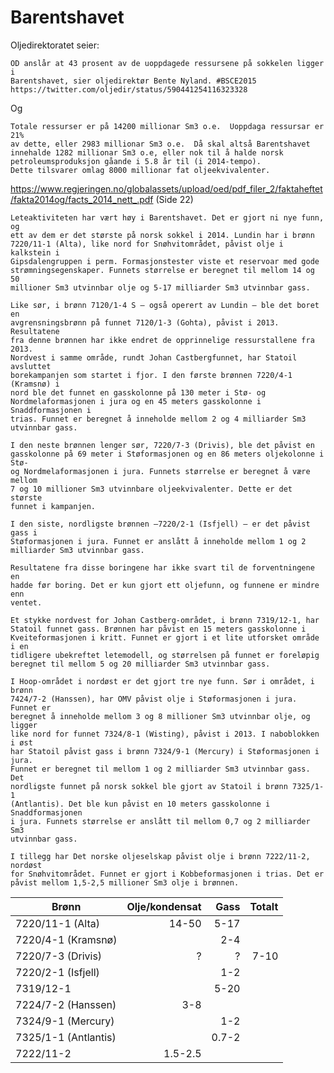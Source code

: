 Barentshavet
============

Oljedirektoratet seier:

    OD anslår at 43 prosent av de uoppdagede ressursene på sokkelen ligger i
    Barentshavet, sier oljedirektør Bente Nyland. #BSCE2015
    https://twitter.com/oljedir/status/590441254116323328

Og
    
    Totale ressurser er på 14200 millionar Sm3 o.e.  Uoppdaga ressursar er 21%
    av dette, eller 2983 millionar Sm3 o.e.  Då skal altså Barentshavet
    innehalde 1282 millionar Sm3 o.e, eller nok til å halde norsk
    petroleumsproduksjon gåande i 5.8 år til (i 2014-tempo).
    Dette tilsvarer omlag 8000 millionar fat oljeekvivalenter.

https://www.regjeringen.no/globalassets/upload/oed/pdf_filer_2/faktaheftet/fakta2014og/facts_2014_nett_.pdf
(Side 22)

    Leteaktiviteten har vært høy i Barentshavet. Det er gjort ni nye funn, og
    ett av dem er det største på norsk sokkel i 2014. Lundin har i brønn
    7220/11-1 (Alta), like nord for Snøhvitområdet, påvist olje i kalkstein i
    Gipsdalengruppen i perm. Formasjonstester viste et reservoar med gode
    strømningsegenskaper. Funnets størrelse er beregnet til mellom 14 og 50
    millioner Sm3 utvinnbar olje og 5-17 milliarder Sm3 utvinnbar gass.

    Like sør, i brønn 7120/1-4 S – også operert av Lundin – ble det boret en
    avgrensningsbrønn på funnet 7120/1-3 (Gohta), påvist i 2013. Resultatene
    fra denne brønnen har ikke endret de opprinnelige ressurstallene fra 2013.
    Nordvest i samme område, rundt Johan Castbergfunnet, har Statoil avsluttet
    borekampanjen som startet i fjor. I den første brønnen 7220/4-1 (Kramsnø) i
    nord ble det funnet en gasskolonne på 130 meter i Stø- og
    Nordmelaformasjonen i jura og en 45 meters gasskolonne i Snaddformasjonen i
    trias. Funnet er beregnet å inneholde mellom 2 og 4 milliarder Sm3
    utvinnbar gass.

    I den neste brønnen lenger sør, 7220/7-3 (Drivis), ble det påvist en
    gasskolonne på 69 meter i Støformasjonen og en 86 meters oljekolonne i Stø-
    og Nordmelaformasjonen i jura. Funnets størrelse er beregnet å være mellom
    7 og 10 millioner Sm3 utvinnbare oljeekvivalenter. Dette er det største
    funnet i kampanjen.  

    I den siste, nordligste brønnen –7220/2-1 (Isfjell) – er det påvist gass i
    Støformasjonen i jura. Funnet er anslått å inneholde mellom 1 og 2
    milliarder Sm3 utvinnbar gass.

    Resultatene fra disse boringene har ikke svart til de forventningene en
    hadde før boring. Det er kun gjort ett oljefunn, og funnene er mindre enn
    ventet.

    Et stykke nordvest for Johan Castberg-området, i brønn 7319/12-1, har
    Statoil funnet gass. Brønnen har påvist en 15 meters gasskolonne i
    Kveiteformasjonen i kritt. Funnet er gjort i et lite utforsket område i en
    tidligere ubekreftet letemodell, og størrelsen på funnet er foreløpig
    beregnet til mellom 5 og 20 milliarder Sm3 utvinnbar gass.  

    I Hoop-området i nordøst er det gjort tre nye funn. Sør i området, i brønn
    7424/7-2 (Hanssen), har OMV påvist olje i Støformasjonen i jura. Funnet er
    beregnet å inneholde mellom 3 og 8 millioner Sm3 utvinnbar olje, og ligger
    like nord for funnet 7324/8-1 (Wisting), påvist i 2013. I naboblokken i øst
    har Statoil påvist gass i brønn 7324/9-1 (Mercury) i Støformasjonen i jura.
    Funnet er beregnet til mellom 1 og 2 milliarder Sm3 utvinnbar gass. Det
    nordligste funnet på norsk sokkel ble gjort av Statoil i brønn 7325/1-1
    (Antlantis). Det ble kun påvist en 10 meters gasskolonne i Snaddformasjonen
    i jura. Funnets størrelse er anslått til mellom 0,7 og 2 milliarder Sm3
    utvinnbar gass. 

    I tillegg har Det norske oljeselskap påvist olje i brønn 7222/11-2, nordøst
    for Snøhvitområdet. Funnet er gjort i Kobbeformasjonen i trias. Det er
    påvist mellom 1,5-2,5 millioner Sm3 olje i brønnen.

| Brønn               | Olje/kondensat | Gass   | Totalt |
| ------------------- | -------------: | -----: | -----: |
| 7220/11-1 (Alta)    | 14-50          | 5-17   |        |
| 7220/4-1 (Kramsnø)  |                | 2-4    |        |
| 7220/7-3 (Drivis)   | ?              | ?      | 7-10   | 
| 7220/2-1 (Isfjell)  |                | 1-2    |        | 
| 7319/12-1           |                | 5-20   |        | 
| 7224/7-2 (Hanssen)  | 3-8            |        |        | 
| 7324/9-1 (Mercury)  |                | 1-2    |        | 
| 7325/1-1 (Antlantis)|                | 0.7-2  |        | 
| 7222/11-2           | 1.5-2.5        |        |        |

